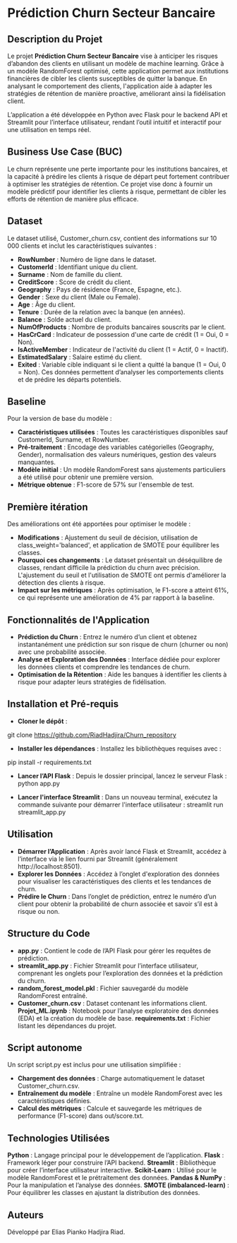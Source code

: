 # 				Prédiction Churn Secteur Bancaire
## 	Description du Projet

Le projet **Prédiction Churn Secteur Bancaire** vise à anticiper les risques d’abandon des clients en utilisant un modèle de machine learning. Grâce à un modèle RandomForest optimisé, cette application permet aux institutions financières de cibler les clients susceptibles de quitter la banque. En analysant le comportement des clients, l'application aide à adapter les stratégies de rétention de manière proactive, améliorant ainsi la fidélisation client.

L’application a été développée en Python avec Flask pour le backend API et Streamlit pour l’interface utilisateur, rendant l’outil intuitif et interactif pour une utilisation en temps réel.

## 	Business Use Case (BUC)
Le churn représente une perte importante pour les institutions bancaires, et la capacité à prédire les clients à risque de départ peut fortement contribuer à optimiser les stratégies de rétention. Ce projet vise donc à fournir un modèle prédictif pour identifier les clients à risque, permettant de cibler les efforts de rétention de manière plus efficace.

## 	Dataset
Le dataset utilisé, Customer_churn.csv, contient des informations sur 10 000 clients et inclut les caractéristiques suivantes :

- **RowNumber** : Numéro de ligne dans le dataset.
- **CustomerId** : Identifiant unique du client.
- **Surname** : Nom de famille du client.
- **CreditScore** : Score de crédit du client.
- **Geography** : Pays de résidence (France, Espagne, etc.).
- **Gender** : Sexe du client (Male ou Female).
- **Age** : Âge du client.
- **Tenure** : Durée de la relation avec la banque (en années).
- **Balance** : Solde actuel du client.
- **NumOfProducts** : Nombre de produits bancaires souscrits par le client.
- **HasCrCard** : Indicateur de possession d'une carte de crédit (1 = Oui, 0 = Non).
- **IsActiveMember** : Indicateur de l'activité du client (1 = Actif, 0 = Inactif).
- **EstimatedSalary** : Salaire estimé du client.
- **Exited** : Variable cible indiquant si le client a quitté la banque (1 = Oui, 0 = Non).
Ces données permettent d’analyser les comportements clients et de prédire les départs potentiels.

## 	Baseline
Pour la version de base du modèle :

- **Caractéristiques utilisées** : Toutes les caractéristiques disponibles sauf CustomerId, Surname, et RowNumber.
- **Pré-traitement** : Encodage des variables catégorielles (Geography, Gender), normalisation des valeurs numériques, gestion des valeurs manquantes.
- **Modèle initial** : Un modèle RandomForest sans ajustements particuliers a été utilisé pour obtenir une première version.
- **Métrique obtenue** : F1-score de 57% sur l'ensemble de test.

## 	Première itération
Des améliorations ont été apportées pour optimiser le modèle :

- **Modifications** : Ajustement du seuil de décision, utilisation de class_weight='balanced', et application de SMOTE pour équilibrer les classes.
- **Pourquoi ces changements** : Le dataset présentait un déséquilibre de classes, rendant difficile la prédiction du churn avec précision. L'ajustement du seuil et l'utilisation de SMOTE ont permis d'améliorer la détection des clients à risque.
- **Impact sur les métriques** : Après optimisation, le F1-score a atteint 61%, ce qui représente une amélioration de 4% par rapport à la baseline.

## 	Fonctionnalités de l'Application
- **Prédiction du Churn** : Entrez le numéro d’un client et obtenez instantanément une prédiction sur son risque de churn (churner ou non) avec une probabilité associée.
- **Analyse et Exploration des Données** : Interface dédiée pour explorer les données clients et comprendre les tendances de churn.
- **Optimisation de la Rétention** : Aide les banques à identifier les clients à risque pour adapter leurs stratégies de fidélisation.

## 	Installation et Pré-requis

- **Cloner le dépôt** :

git clone https://github.com/RiadHadjira/Churn_repository

- **Installer les dépendances** : Installez les bibliothèques requises avec :

pip install -r requirements.txt

- **Lancer l’API Flask** : Depuis le dossier principal, lancez le serveur Flask :
python app.py

- **Lancer l'interface Streamlit** : Dans un nouveau terminal, exécutez la commande suivante pour démarrer l'interface utilisateur :
streamlit run streamlit_app.py

## 	Utilisation

- **Démarrer l’Application** : Après avoir lancé Flask et Streamlit, accédez à l’interface via le lien fourni par Streamlit (généralement http://localhost:8501).
- **Explorer les Données** : Accédez à l’onglet d'exploration des données pour visualiser les caractéristiques des clients et les tendances de churn.
- **Prédire le Churn** : Dans l’onglet de prédiction, entrez le numéro d’un client pour obtenir la probabilité de churn associée et savoir s’il est à risque ou non.

## 	Structure du Code

- **app.py** : Contient le code de l’API Flask pour gérer les requêtes de prédiction.
- **streamlit_app.py** : Fichier Streamlit pour l’interface utilisateur, comprenant les onglets pour l’exploration des données et la prédiction du churn.
- **random_forest_model.pkl** : Fichier sauvegardé du modèle RandomForest entraîné.
- **Customer_churn.csv** : Dataset contenant les informations client.
**Projet_ML.ipynb** : Notebook pour l’analyse exploratoire des données (EDA) et la création du modèle de base.
**requirements.txt** : Fichier listant les dépendances du projet.

## 	Script autonome
Un script script.py est inclus pour une utilisation simplifiée :

- **Chargement des données** : Charge automatiquement le dataset Customer_churn.csv.
- **Entraînement du modèle** : Entraîne un modèle RandomForest avec les caractéristiques définies.
- **Calcul des métriques** : Calcule et sauvegarde les métriques de performance (F1-score) dans out/score.txt.
## 	Technologies Utilisées
**Python** : Langage principal pour le développement de l’application.
**Flask** : Framework léger pour construire l’API backend.
**Streamlit** : Bibliothèque pour créer l’interface utilisateur interactive.
**Scikit-Learn** : Utilisé pour le modèle RandomForest et le prétraitement des données.
**Pandas & NumPy** : Pour la manipulation et l’analyse des données.
**SMOTE (imbalanced-learn)** : Pour équilibrer les classes en ajustant la distribution des données.

## 	Auteurs

Développé par Elias Pianko Hadjira Riad.  
